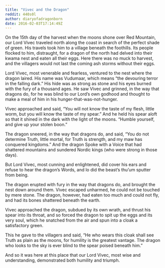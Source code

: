 ```yaml
---
title: "Vivec and the Dragon"
reddit: 440s0l
author: diaryofadragonborn
date: 2016-02-03T17:14:49Z
---
```


On the 15th day of the harvest when the moons shone over Red Mountain, our Lord Vivec traveled north along the coast in search of the perfect shade of green. His travels took him to a village beneath the foothills. Its people flocked to him, distraught, for a dragon of the north had delved into their kwama nest and eaten all their eggs. Here there was no muck to harvest, and the villagers would not last the coming ash storms without their eggs.

Lord Vivec, most venerable and fearless, ventured to the nest where the dragon laired. His name was Vudumaar, which means “the devouring terror in the falling dark.” His hide was as strong as stone and his eyes burned with the fury of a thousand ages. He saw Vivec and grinned, in the way that dragons do, for he was blind to our Lord’s own godhood and thought to make a meal of him in his hunger-that-was-not-hunger.

Vivec approached and said, “You will not know the taste of my flesh, little worm, but you will know the taste of my spear.” And he held his spear aloft so that it shined in the dark with the light of the moons. “Humble yourself, and give up your stolen boon.”

The dragon sneered, in the way that dragons do, and said, “You do not determine Truth, little mortal, for Truth is strength, and my maw has conquered kingdoms.” And the dragon Spoke with a Voice that had shattered mountains and sundered Nordic kings (who were strong in those days).

But Lord Vivec, most cunning and enlightened, did cover his ears and refuse to hear the dragon’s Words, and lo did the beast’s thu’um sputter from being.

The dragon erupted with fury in the way that dragons do, and brought the nest down around them. Vivec escaped unharmed, he could not be touched by mere stone. The dragon, however, had eaten too much and could not fly, and had its bones shattered beneath the earth.

Vivec approached the dragon, subdued by its own wrath, and thrust his spear into its throat, and so forced the dragon to spit up the eggs and its very soul, which he snatched from the air and spun into a cloak a satisfactory green.

This he gave to the villagers and said, “He who wears this cloak shall see Truth as plain as the moons, for humility is the greatest vantage. The dragon who looks to the sky is ever blind to the spear poised beneath him.”

And so it was here at this place that our Lord Vivec, most wise and understanding, demonstrated both humility and triumph.

